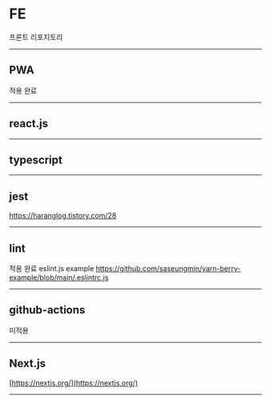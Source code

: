 # FE

프론트 리포지토리

---

## PWA

적용 완료

---

## react.js

---

## typescript

---

## jest

https://haranglog.tistory.com/28

---

## lint

적용 완료
eslint.js example
https://github.com/saseungmin/yarn-berry-example/blob/main/.eslintrc.js

---

## github-actions

미적용

---

## Next.js

[https://nextjs.org/](https://nextjs.org/)

---
